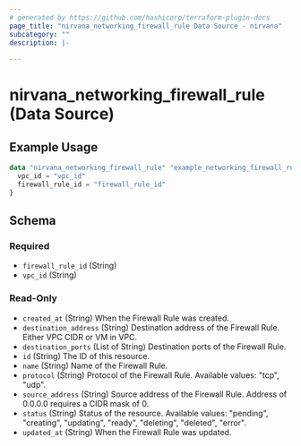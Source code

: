 ```yaml
---
# generated by https://github.com/hashicorp/terraform-plugin-docs
page_title: "nirvana_networking_firewall_rule Data Source - nirvana"
subcategory: ""
description: |-
  
---
```


# nirvana_networking_firewall_rule (Data Source)



## Example Usage

```terraform
data "nirvana_networking_firewall_rule" "example_networking_firewall_rule" {
  vpc_id = "vpc_id"
  firewall_rule_id = "firewall_rule_id"
}
```

<!-- schema generated by tfplugindocs -->
## Schema

### Required

- `firewall_rule_id` (String)
- `vpc_id` (String)

### Read-Only

- `created_at` (String) When the Firewall Rule was created.
- `destination_address` (String) Destination address of the Firewall Rule. Either VPC CIDR or VM in VPC.
- `destination_ports` (List of String) Destination ports of the Firewall Rule.
- `id` (String) The ID of this resource.
- `name` (String) Name of the Firewall Rule.
- `protocol` (String) Protocol of the Firewall Rule.
Available values: "tcp", "udp".
- `source_address` (String) Source address of the Firewall Rule. Address of 0.0.0.0 requires a CIDR mask of 0.
- `status` (String) Status of the resource.
Available values: "pending", "creating", "updating", "ready", "deleting", "deleted", "error".
- `updated_at` (String) When the Firewall Rule was updated.
